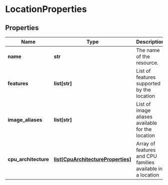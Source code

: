 # LocationProperties

## Properties
| Name | Type | Description | Notes |
| ------------ | ------------- | ------------- | ------------- |
| **name** | **str** | The name of the  resource. | [optional]  |
| **features** | **list[str]** | List of features supported by the location | [optional] [readonly]  |
| **image_aliases** | **list[str]** | List of image aliases available for the location | [optional] [readonly]  |
| **cpu_architecture** | [**list[CpuArchitectureProperties]**](CpuArchitectureProperties.md) | Array of features and CPU families available in a location | [optional] [readonly]  |



